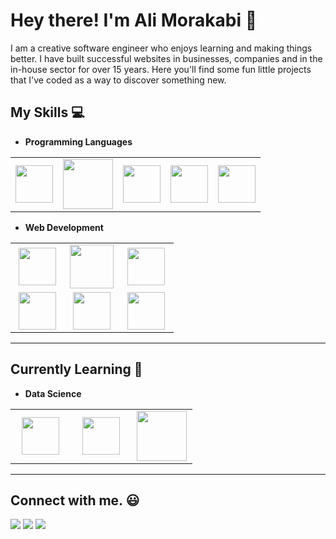 # Hey there! I'm Ali Morakabi 👋

I am a creative software engineer who enjoys learning and making things better. I have built successful websites in businesses, companies and in the in-house sector for over 15 years. Here you'll find some fun little projects that I've coded as a way to discover something new. 

<!--
**alimkb/alimkb** is a ✨ _special_ ✨ repository because its `README.md` (this file) appears on your GitHub profile.

Here are some ideas to get you started:

- 🔭 I’m currently working on ...
- 🌱 I’m currently learning ...
- 👯 I’m looking to collaborate on ...
- 🤔 I’m looking for help with ...
- 💬 Ask me about ...
- 📫 How to reach me: ...
- 😄 Pronouns: ...
- ⚡ Fun fact: ...
-->


## My Skills :computer:

- **Programming Languages**
<table>
<tbody>
 <tr>

<td align="center" >
<img height=60px src="https://www.vectorlogo.zone/logos/javascript/javascript-ar21.svg"> 
</td>
<td align="center">
<img height=80px src="https://raw.githubusercontent.com/isocpp/logos/master/cpp_logo.png"> 
</td>
<td align="center" >
<img height=60px src="https://www.vectorlogo.zone/logos/java/java-ar21.svg"> 
</td>
<td align="center" >
<img height=60px src="https://www.vectorlogo.zone/logos/python/python-ar21.svg"> 
</td>
</td>
<td align="center" >
<img height=60px src="https://www.vectorlogo.zone/logos/php/php-ar21.svg"> 
</td>

</tr>

</tbody>
</table>


- **Web Development**
<table>
<tbody>
 <tr>
<td align="center" width="33%">
<img height=60px src="https://www.vectorlogo.zone/logos/w3_html5/w3_html5-ar21.svg"> 
</td>

<td align="center" width="33%">
<img height=70px src="https://1000logos.net/wp-content/uploads/2020/09/CSS-Logo.png"> 
</td>

<td align="center" width="33%">
<img height=60px src="https://www.vectorlogo.zone/logos/getbootstrap/getbootstrap-ar21.svg"> 
</td>

</tr>

 <tr>
<td align="center" width="33%">
<img height=60px src="https://www.vectorlogo.zone/logos/javascript/javascript-ar21.svg"> 
</td>

<td align="center" width="33%">
<img height=60px src="https://www.vectorlogo.zone/logos/postgresql/postgresql-ar21.svg"> 
</td>

<td align="center" width="33%">
<img height=60px src="https://www.vectorlogo.zone/logos/mysql/mysql-ar21.svg"> 
</td>

</tr>

</tbody>
</table>

<hr>

## Currently Learning :beginner:

- **Data Science**

<table>
<tbody>
 <tr>
<td align="center" width="33%">
<img height=60px src="https://www.vectorlogo.zone/logos/numpy/numpy-ar21.svg"> 
</td>

<td align="center" width="33%">
<img height=60px src="https://upload.wikimedia.org/wikipedia/commons/e/ed/Pandas_logo.svg"> 
</td>

<td align="center" width="33%">
<img height=80px src="https://www.vectorlogo.zone/logos/opencv/opencv-ar21.svg"> 
</td>
</tr>

</tbody>
</table>




<hr>


## Connect with me. :smiley:

<p>
<a href="https://github.com/alimkb"><img src="http://i.imgur.com/0o48UoR.png"/></a>
<a href="mailto:alimkb@gmail.com"><img src="http://i.imgur.com/yCsTjba.png"/></a>
<a href="https://twitter.com/alimkb"><img src="http://i.imgur.com/tXSoThF.png"/></a>
</p>


